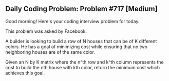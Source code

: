 ## Daily Coding Problem: Problem #717 [Medium]

Good morning! Here's your coding interview problem for today.

This problem was asked by Facebook.

A builder is looking to build a row of N houses that can be of K different colors. He has a goal of minimizing cost while ensuring that no two neighboring houses are of the same color.

Given an N by K matrix where the n^th row and k^th column represents the cost to build the nth house with kth color, return the minimum cost which achieves this goal.
